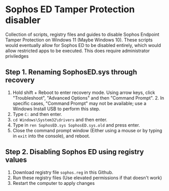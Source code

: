 # Sophos ED Tamper Protection disabler
Collection of scripts, registry files and guides to disable Sophos Endpoint Tamper Protection on Windows 11 (Maybe Windows 10). These scripts would eventually allow for Sophos ED to be disabled entirely, which would allow restricted apps to be executed. This does require administrator priviledges

## Step 1. Renaming SophosED.sys through recovery 

1. Hold shift + Reboot to enter recovery mode. Using arrow keys, click "Troubleshoot", "Advanced Options" and then "Command Prompt".
        2. In specific cases, "Command Prompt" may not be available; use a Windows Install USB to perform this step.
2. Type `C:` and then enter.
3. `cd Windows\System32\drivers` and then enter.
4. Type in `ren SophosED.sys SophosED.sys.old` and press enter.
5. Close the command prompt window (Either using a mouse or by typing in `exit` into the console), and reboot.

## Step 2. Disabling Sophos ED using registry values

1. Download registry file `sophos.reg` in this Github.
2. Run these registry files (Use elevated permissions if that doesn't work)
3. Restart the computer to apply changes
